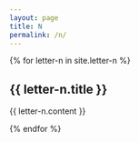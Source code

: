 ```yaml
---
layout: page
title: N
permalink: /n/
---
```

{% for letter-n in site.letter-n %}
<h2>{{ letter-n.title }}</h2>

{{ letter-n.content }}

{% endfor %}